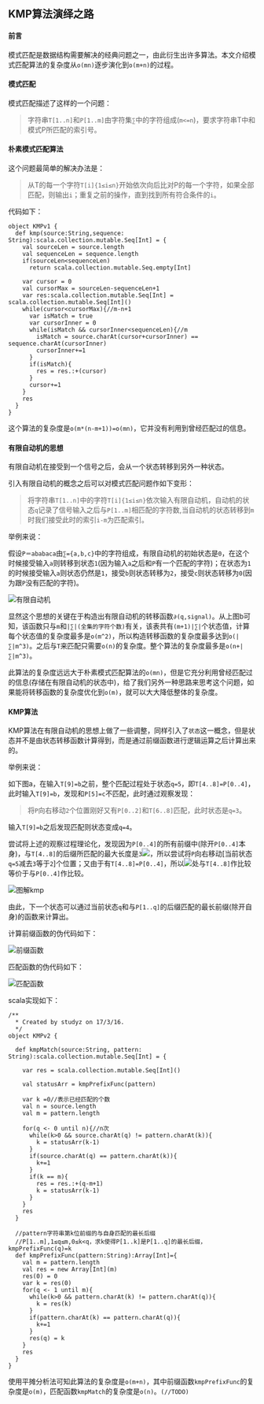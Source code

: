 ## KMP算法演绎之路

#### 前言

模式匹配是数据结构需要解决的经典问题之一，由此衍生出许多算法。本文介绍模式匹配算法的复杂度从`o(mn)`逐步演化到`o(m+n)`的过程。

#### 模式匹配

模式匹配描述了这样的一个问题：
>字符串`T[1..n]`和`P[1..m]`由字符集`∑`中的字符组成(`m<=n`)，要求字符串T中和模式P所匹配的索引号。

#### 朴素模式匹配算法

这个问题最简单的解决办法是：
>从T的每一个字符`T[i]{1≤i≤n}`开始依次向后比对P的每一个字符，如果全部匹配，则输出`i`；重复之前的操作，直到找到所有符合条件的`i`。

代码如下：

```
object KMPv1 {
  def kmp(source:String,sequence: String):scala.collection.mutable.Seq[Int] = {
    val sourceLen = source.length
    val sequenceLen = sequence.length
    if(sourceLen<sequenceLen)
      return scala.collection.mutable.Seq.empty[Int]

    var cursor = 0
    val cursorMax = sourceLen-sequenceLen+1
    var res:scala.collection.mutable.Seq[Int] = scala.collection.mutable.Seq[Int]()
    while(cursor<cursorMax){//m-n+1
      var isMatch = true
      var cursorInner = 0
      while(isMatch && cursorInner<sequenceLen){//m
        isMatch = source.charAt(cursor+cursorInner) == sequence.charAt(cursorInner)
        cursorInner+=1
      }
      if(isMatch){
        res = res.:+(cursor)
      }
      cursor+=1
    }
    res
  }
}
```
这个算法的复杂度是`o(m*(n-m+1))=o(mn)`，它并没有利用到曾经匹配过的信息。

#### 有限自动机的思想

有限自动机在接受到一个信号之后，会从一个状态转移到另外一种状态。

引入有限自动机的概念之后可以对模式匹配问题作如下变形：

>将字符串`T[1..n]`中的字符`T[i]{1≤i≤n}`依次输入有限自动机，自动机的状态`q`记录了信号输入之后与`P[1..m]`相匹配的字符数,当自动机的状态转移到`m`时我们接受此时的索引`i-m`为匹配索引。

举例来说：

假设`P＝ababaca`由`∑={a,b,c}`中的字符组成，有限自动机的初始状态是`0`，在这个时候接受输入`a`则转移到状态`1`(因为输入`a`之后和`P`有一个匹配的字符)；在状态为`1`的时候接受输入`a`则状态仍然是`1`，接受`b`则状态转移为`2`，接受`c`则状态转移为`0`(因为跟`P`没有匹配的字符)。

![有限自动机](https://github.com/Saber-Altria/note/blob/master/images/algorithms/kmp/finite-automaton.png?raw=true "有限自动机")

显然这个思想的关键在于构造出有限自动机的转移函数`∂(q,signal)`。从上图b可知，该函数只与`m`和`|∑|(全集的字符个数)`有关，该表共有`(m+1)|∑|`个状态值，计算每个状态值的复杂度最多是`o(m^2)`，所以构造转移函数的复杂度最多达到`o(|∑|m^3)`。之后与`T`来匹配只需要`o(n)`的复杂度。整个算法的复杂度最多是`o(n+|∑|m^3)`。

此算法的复杂度远远大于朴素模式匹配算法的`o(mn)`，但是它充分利用曾经匹配过的信息(存储在有限自动机的状态中)，给了我们另外一种思路来思考这个问题，如果能将转移函数的复杂度优化到`o(m)`，就可以大大降低整体的复杂度。

#### KMP算法

KMP算法在有限自动机的思想上做了一些调整，同样引入了`状态`这一概念，但是状态并不是由状态转移函数计算得到，而是通过前缀函数进行逻辑运算之后计算出来的。

举例来说：

如下图a，在输入`T[9]=b`之前，整个匹配过程处于状态`q=5`，即`T[4..8]=P[0..4]`，此时输入`T[9]=b`，发现和`P[5]=c`不匹配，此时通过观察发现：

>将`P`向右移动`2`个位置刚好又有`P[0..2]`和`T[6..8]`匹配，此时状态是`q=3`。

输入`T[9]=b`之后发现匹配则状态变成`q=4`。

尝试将上述的观察过程理论化，发现因为`P[0..4]`的所有前缀中(除开`P[0..4]`本身)，与`T[4..8]`的后缀所匹配的最大长度是`3`![](https://www.elastic.co/guide/en/elasticsearch/reference/5.x/images/icons/callouts/1.png)，所以尝试将`P`向右移动[当前状态`q=5`减去`3`等于`2`]个位置；又由于有`T[4..8]=P[0..4]`，所以![](https://www.elastic.co/guide/en/elasticsearch/reference/5.x/images/icons/callouts/1.png)处与`T[4..8]`作比较等价于与`P[0..4]`作比较。

![图解kmp](https://github.com/Saber-Altria/note/blob/master/images/algorithms/kmp/kmp-pic.png?raw=true)

由此，下一个状态可以通过当前状态`q`和与`P[1..q]`的后缀匹配的最长前缀(除开自身)的函数来计算出。

计算前缀函数的伪代码如下：

![前缀函数](https://github.com/Saber-Altria/note/blob/master/images/algorithms/kmp/kmp-prefix-func.png?raw=true)

匹配函数的伪代码如下：

![匹配函数](https://github.com/Saber-Altria/note/blob/master/images/algorithms/kmp/kmp-match.png?raw=true)

scala实现如下：

```
/**
  * Created by studyz on 17/3/16.
  */
object KMPv2 {

  def kmpMatch(source:String, pattern: String):scala.collection.mutable.Seq[Int] = {

    var res = scala.collection.mutable.Seq[Int]()

    val statusArr = kmpPrefixFunc(pattern)

    var k =0//表示已经匹配的个数
    val n = source.length
    val m = pattern.length

    for(q <- 0 until n){//n次
      while(k>0 && source.charAt(q) != pattern.charAt(k)){
        k = statusArr(k-1)
      }
      if(source.charAt(q) == pattern.charAt(k)){
        k+=1
      }
      if(k == m){
        res = res.:+(q-m+1)
        k = statusArr(k-1)
      }
    }
    res
  }

  //pattern字符串第k位前缀的与自身匹配的最长后缀
  //P[1..m],1≤q≤m,0≤k<q，求k使得P[1..k]是P[1..q]的最长后缀，kmpPrefixFunc(q)=k
  def kmpPrefixFunc(pattern:String):Array[Int]={
    val m = pattern.length
    val res = new Array[Int](m)
    res(0) = 0
    var k = res(0)
    for(q <- 1 until m){
      while(k>0 && pattern.charAt(k) != pattern.charAt(q)){
        k = res(k)
      }
      if(pattern.charAt(k) == pattern.charAt(q)){
        k+=1
      }
      res(q) = k
    }
    res
  }
}
```

使用平摊分析法可知此算法的复杂度是`o(m+n)`，其中前缀函数`kmpPrefixFunc`的复杂度是`o(m)`，匹配函数`kmpMatch`的复杂度是`o(n)`。`(//TODO)`